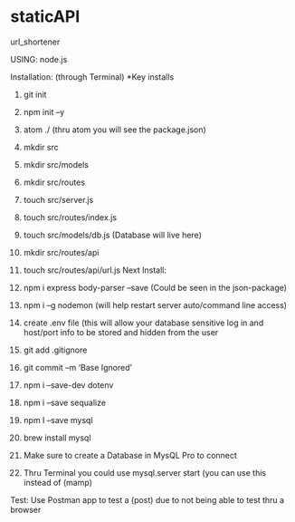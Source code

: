 # staticAPI
url_shortener

USING: node.js

Installation: (through Terminal) *Key installs
1.	git init
2.	npm init –y
3.	atom  ./ (thru atom you will see the package.json)
4.	mkdir src
5.	mkdir src/models
6.	mkdir src/routes
7.	touch src/server.js
8.	touch  src/routes/index.js
9.	touch src/models/db.js (Database will live here)
10.	 mkdir src/routes/api
11.	 touch src/routes/api/url.js
Next Install:

1.	npm i express body-parser –save (Could be seen in the json-package)
2.	npm i –g nodemon (will help restart server auto/command line access)
3.	create .env file (this will allow your database sensitive log in  and host/port info to be stored and hidden from the user
4.	git add .gitignore
5.	git commit –m ‘Base Ignored’
6.	npm  i –save-dev dotenv
7.	npm i –save sequalize
8.	npm I –save mysql
9.	brew install mysql 
10.	Make sure to create a Database in MysQL Pro to connect
11.	Thru Terminal you could use mysql.server start
           (you can use this instead of (mamp)









Test:
 Use Postman app to test a (post) due to not being able to test thru a browser


